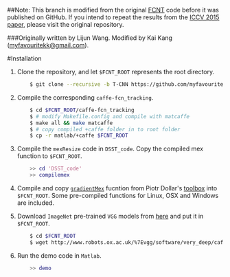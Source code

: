 ##Note: This branch is modified from the original [FCNT](https://github.com/scott89/FCNT) code before it was published on GitHub. If you intend to repeat the results from the [ICCV 2015 paper](http://202.118.75.4/lu/Paper/ICCV2015/iccv15_lijun.pdf), please visit the original repository.


###Originally written by Lijun Wang. Modified by Kai Kang (myfavouritekk@gmail.com).

#Installation
1. Clone the repository, and let `$FCNT_ROOT` represents the root directory.
    
    ```bash
        $ git clone --recursive -b T-CNN https://github.com/myfavouritekk/FCNT fcn_tracker_matlab
    ```

2. Compile the corresponding `caffe-fcn_tracking`.

    ```bash
        $ cd $FCNT_ROOT/caffe-fcn_tracking
        $ # modify Makefile.config and compile with matcaffe
        $ make all && make matcaffe
        $ # copy compiled +caffe folder in to root folder
        $ cp -r matlab/+caffe $FCNT_ROOT
    ```

3. Compile the `mexResize` code in `DSST_code`. Copy the compiled mex function to `$FCNT_ROOT`.

    ```matlab
        >> cd 'DSST_code'
        >> compilemex
    ```

4. Compile and copy [`gradientMex`](https://github.com/pdollar/toolbox/blob/master/channels/private/gradientMex.cpp) fucntion from Piotr Dollar's [toolbox](https://github.com/pdollar/toolbox) into `$FCNT_ROOT`. Some pre-compiled functions for Linux, OSX and Windows are included.

3. Download `ImageNet` pre-trained `VGG` models from [here](https://gist.github.com/ksimonyan/211839e770f7b538e2d8) and put it in `$FCNT_ROOT`.

    ```bash
        $ cd $FCNT_ROOT
        $ wget http://www.robots.ox.ac.uk/%7Evgg/software/very_deep/caffe/VGG_ILSVRC_16_layers.caffemodel -O VGG_ILSVRC_16_layers.caffemodel
    ```

4. Run the demo code in `Matlab`.

    ```matlab
        >> demo
    ```